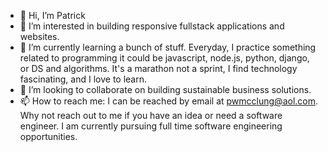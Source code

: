 - 👋 Hi, I’m Patrick
- 👀 I’m interested in building responsive fullstack applications and websites.
- 🌱 I’m currently learning a bunch of stuff. Everyday, I practice something related to programming it could be javascript, node.js, python, django, or DS and algorithms. It's a marathon not a sprint, I find technology fascinating, and I love to learn.
- 💞️ I’m looking to collaborate on building sustainable business solutions. 
- 📫 How to reach me: I can be reached by email at pwmcclung@aol.com. Why not reach out to me if you have an idea or need a software engineer. I am currently pursuing full time software engineering opportunities. 

<!---
pwmcclung/pwmcclung is a ✨ special ✨ repository because its `README.md` (this file) appears on your GitHub profile.
You can click the Preview link to take a look at your changes.
--->
